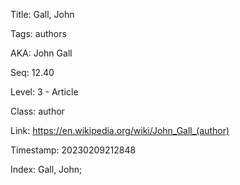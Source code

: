 Title:  Gall, John

Tags:   authors

AKA:    John Gall

Seq:    12.40

Level:  3 - Article

Class:  author

Link:   https://en.wikipedia.org/wiki/John_Gall_(author)

Timestamp: 20230209212848

Index:  Gall, John; 
